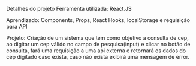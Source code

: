 Detalhes do projeto
Ferramenta utilizada: React.JS


Aprendizado: Components, Props, React Hooks, localStorage e requisição para API


Projeto: Criação de um sistema que tem como objetivo a consulta de cep, ao digitar um cep válido no campo de pesquisa(input) e clicar no botão de consulta, fará uma requisição a uma api externa e retornará os dados do cep digitado caso exista, caso não exista exibirá uma mensagem de error.
